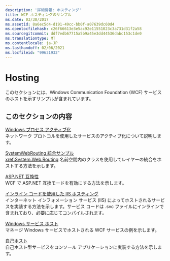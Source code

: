```yaml
---
description: '詳細情報: ホスティング'
title: WCF ホスティングのサンプル
ms.date: 03/30/2017
ms.assetid: 8a6ec5d4-d191-49cc-bb0f-a07639dc60d4
ms.openlocfilehash: c26f66613e3e5ac92e11551023c3a731d31f2a58
ms.sourcegitcommit: ddf7edb67715a5b9a45e3dd44536dabc153c1de0
ms.translationtype: MT
ms.contentlocale: ja-JP
ms.lasthandoff: 02/06/2021
ms.locfileid: "99631932"
---
```

# <a name="hosting"></a>Hosting

このセクションには、Windows Communication Foundation (WCF) サービスのホストを示すサンプルが含まれています。  
  
## <a name="in-this-section"></a>このセクションの内容  

 [Windows プロセス アクティブ化](windows-process-activation.md)  
 ネットワーク プロトコルを使用したサービスのアクティブ化について説明します。  
  
 [SystemWebRouting 統合サンプル](systemwebrouting-integration-sample.md)  
 <xref:System.Web.Routing> 名前空間内のクラスを使用してレイヤーの統合をホストする方法を示します。  
  
 [ASP.NET 互換性](aspnet-compatibility.md)  
 WCF で ASP.NET 互換モードを有効にする方法を示します。  
  
 [インライン コードを使用した IIS ホスティング](iis-hosting-using-inline-code.md)  
 インターネット インフォメーション サービス (IIS) によってホストされるサービスを実装する方法を示します。サービス コードは .svc ファイルにインラインで含まれており、必要に応じてコンパイルされます。  
  
 [Windows サービス ホスト](windows-service-host.md)  
 マネージ Windows サービスでホストされる WCF サービスの例を示します。  
  
 [自己ホスト](self-host.md)  
 自己ホスト型サービスをコンソール アプリケーションに実装する方法を示します。
